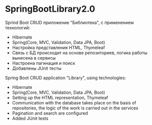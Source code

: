 # SpringBootLibrary2.0

Sprind Boot CRUD приложение "Библиотека", с применением технологий:

- Hibernate
- Spring(Core, MVC, Validation, Data JPA, Boot)
- Настройка представления HTML, Thymeleaf
- Связь с БД происходит на основе репозиториев, логика работы вынесена в сервисы
- Настроена пагинация и поиск
- Добавлены  JUnit тесты

Spring Boot CRUD application "Library", using technologies:

- Hibernate
- Spring(Core, MVC, Validation, Data JPA, Boot)
- Setting up the HTML representation, Thymeleaf
- Communication with the database takes place on the basis of repositories, the logic of the work is carried out in the services
- Pagination and search are configured
- Added JUnit tests
